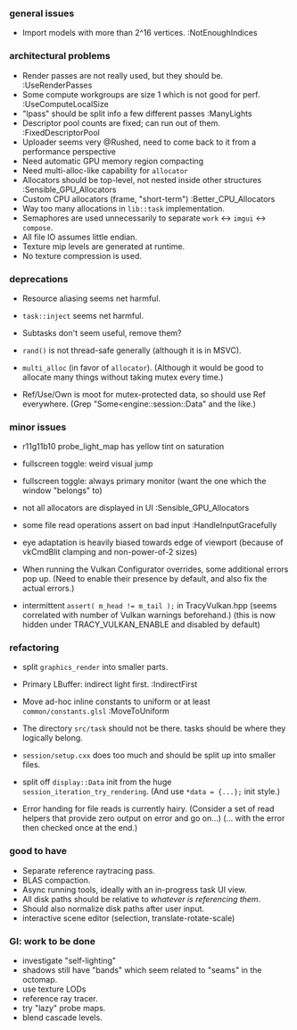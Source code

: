 ### general issues
- Import models with more than 2^16 vertices. :NotEnoughIndices

### architectural problems
- Render passes are not really used, but they should be. :UseRenderPasses
- Some compute workgroups are size 1 which is not good for perf. :UseComputeLocalSize
- "lpass" should be split info a few different passes :ManyLights
- Descriptor pool counts are fixed; can run out of them. :FixedDescriptorPool
- Uploader seems very @Rushed, need to come back to it from a performance perspective
- Need automatic GPU memory region compacting
- Need multi-alloc-like capability for `allocator`
- Allocators should be top-level, not nested inside other structures :Sensible_GPU_Allocators
- Custom CPU allocators (frame, "short-term") :Better_CPU_Allocators
- Way too many allocations in  `lib::task` implementation.
- Semaphores are used unnecessarily to separate `work` <-> `imgui` <-> `compose`.
- All file IO assumes little endian.
- Texture mip levels are generated at runtime.
- No texture compression is used.

### deprecations
- Resource aliasing seems net harmful. 
- `task::inject` seems net harmful.
- Subtasks don't seem useful, remove them?
- `rand()` is not thread-safe generally (although it is in MSVC).

- `multi_alloc` (in favor of `allocator`).
  (Although it would be good to allocate many things without taking mutex every time.)

- Ref/Use/Own is moot for mutex-protected data, so should use Ref everywhere.
  (Grep "Some<engine::session::Data" and the like.)

### minor issues
- r11g11b10 probe_light_map has yellow tint on saturation
- fullscreen toggle: weird visual jump
- fullscreen toggle: always primary monitor (want the one which the window "belongs" to)
- not all allocators are displayed in UI :Sensible_GPU_Allocators
- some file read operations assert on bad input :HandleInputGracefully

- eye adaptation is heavily biased towards edge of viewport
  (because of vkCmdBlit clamping and non-power-of-2 sizes) 

- When running the Vulkan Configurator overrides, some additional errors pop up.
  (Need to enable their presence by default, and also fix the actual errors.)

- intermittent `assert( m_head != m_tail );` in TracyVulkan.hpp
  (seems correlated with number of Vulkan warnings beforehand.)
  (this is now hidden under TRACY_VULKAN_ENABLE and disabled by default)

### refactoring
- split `graphics_render` into smaller parts.
- Primary LBuffer: indirect light first. :IndirectFirst
- Move ad-hoc inline constants to uniform or at least `common/constants.glsl` :MoveToUniform
- The directory `src/task` should not be there. tasks should be where they logically belong.
- `session/setup.cxx` does too much and should be split up into smaller files.

- split off `display::Data` init from the huge `session_iteration_try_rendering`.
  (And use `*data = {...};` init style.)

- Error handing for file reads is currently hairy.
  (Consider a set of read helpers that provide zero output on error and go on...)
  (... with the error then checked once at the end.)

### good to have
- Separate reference raytracing pass.
- BLAS compaction.
- Async running tools, ideally with an in-progress task UI view.
- All disk paths should be relative to *whatever is referencing them*.
- Should also normalize disk paths after user input.
- interactive scene editor (selection, translate-rotate-scale)

### GI: work to be done
- investigate "self-lighting"
- shadows still have "bands" which seem related to "seams" in the octomap.
- use texture LODs
- reference ray tracer.
- try "lazy" probe maps.
- blend cascade levels.